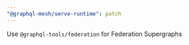 ```yaml
---
"@graphql-mesh/serve-runtime": patch
---
```


Use `@graphql-tools/federation` for Federation Supergraphs
